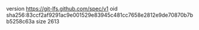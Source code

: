 version https://git-lfs.github.com/spec/v1
oid sha256:83ccf2af9291ac9e001529e83945c481cc7658e2812e9de70870b7bb5258c63a
size 2613
